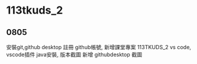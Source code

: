 # 113tkuds_2


## 0805
安裝git,github desktop 
註冊 github帳號, 
新增課堂專案 113TKUDS_2 vs code, 
vscode插件 java安裝,
版本截圖 
新增 githubdesktop 截圖